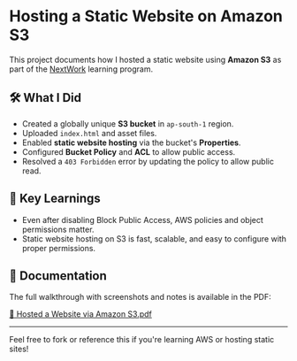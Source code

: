 # Hosting a Static Website on Amazon S3

This project documents how I hosted a static website using **Amazon S3** as part of the [NextWork](https://nextwork.org) learning program.

## 🛠️ What I Did

- Created a globally unique **S3 bucket** in `ap-south-1` region.
- Uploaded `index.html` and asset files.
- Enabled **static website hosting** via the bucket's **Properties**.
- Configured **Bucket Policy** and **ACL** to allow public access.
- Resolved a `403 Forbidden` error by updating the policy to allow public read.

## 🧠 Key Learnings

- Even after disabling Block Public Access, AWS policies and object permissions matter.
- Static website hosting on S3 is fast, scalable, and easy to configure with proper permissions.

## 📎 Documentation

The full walkthrough with screenshots and notes is available in the PDF:

[📄 Hosted a Website via Amazon S3.pdf](./Hosted%20a%20Website%20via%20Amazon%20S3.pdf)

---

Feel free to fork or reference this if you're learning AWS or hosting static sites!